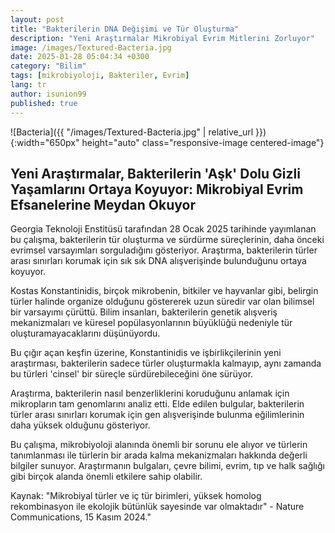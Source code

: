 ```yaml
---
layout: post
title: "Bakterilerin DNA Değişimi ve Tür Oluşturma"
description: "Yeni Araştırmalar Mikrobiyal Evrim Mitlerini Zorluyor"
image: /images/Textured-Bacteria.jpg
date: 2025-01-28 05:04:34 +0300
category: "Bilim"
tags: [mikrobiyoloji, Bakteriler, Evrim]
lang: tr
author: isunion99
published: true
---
```



![Bacteria]({{ "/images/Textured-Bacteria.jpg" | relative_url }}){:width="650px" height="auto" class="responsive-image centered-image"}



## **Yeni Araştırmalar, Bakterilerin 'Aşk' Dolu Gizli Yaşamlarını Ortaya Koyuyor: Mikrobiyal Evrim Efsanelerine Meydan Okuyor**

Georgia Teknoloji Enstitüsü tarafından 28 Ocak 2025 tarihinde yayımlanan bu çalışma, bakterilerin tür oluşturma ve sürdürme süreçlerinin, daha önceki evrimsel varsayımları sorguladığını gösteriyor. Araştırma, bakterilerin türler arası sınırları korumak için sık sık DNA alışverişinde bulunduğunu ortaya koyuyor.

Kostas Konstantinidis, birçok mikrobenin, bitkiler ve hayvanlar gibi, belirgin türler halinde organize olduğunu göstererek uzun süredir var olan bilimsel bir varsayımı çürüttü. Bilim insanları, bakterilerin genetik alışveriş mekanizmaları ve küresel popülasyonlarının büyüklüğü nedeniyle tür oluşturamayacaklarını düşünüyordu.

Bu çığır açan keşfin üzerine, Konstantinidis ve işbirlikçilerinin yeni araştırması, bakterilerin sadece türler oluşturmakla kalmayıp, aynı zamanda bu türleri 'cinsel' bir süreçle sürdürebileceğini öne sürüyor.

Araştırma, bakterilerin nasıl benzerliklerini koruduğunu anlamak için mikropların tam genomlarını analiz etti. Elde edilen bulgular, bakterilerin türler arası sınırları korumak için gen alışverişinde bulunma eğilimlerinin daha yüksek olduğunu gösteriyor.

Bu çalışma, mikrobiyoloji alanında önemli bir sorunu ele alıyor ve türlerin tanımlanması ile türlerin bir arada kalma mekanizmaları hakkında değerli bilgiler sunuyor. Araştırmanın bulgaları, çevre bilimi, evrim, tıp ve halk sağlığı gibi birçok alanda önemli etkilere sahip olabilir.

Kaynak: "Mikrobiyal türler ve iç tür birimleri, yüksek homolog rekombinasyon ile ekolojik bütünlük sayesinde var olmaktadır" - Nature Communications, 15 Kasım 2024."

